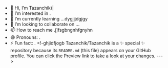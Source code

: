- 👋 Hi, I’m Tazanchik)|
- 👀 I’m interested in .
- 🌱 I’m currently learning ...dygjjjdgjgy
- 💞️ I’m looking to collaborate on ...
- 📫 How to reach me .j]fsgbngnhfgnyhn
- 😄 Pronouns: .
- ⚡ Fun fact: .
<!-ghjidfjogb
Tazanchik/Tazanchik is a ✨ special ✨ repository because its `README.md` (this file) appears on your GitHub profile.
You can click the Preview link to take a look at your changes.
--->
